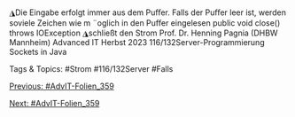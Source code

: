 ◮Die Eingabe erfolgt immer aus dem Puﬀer. Falls der Puﬀer leer ist, werden
soviele Zeichen wie m ¨oglich in den Puﬀer eingelesen
    public  void close()  throws  IOException
◮schließt den Strom
Prof. Dr. Henning Pagnia (DHBW Mannheim) Advanced IT Herbst 2023 116/132Server-Programmierung Sockets in Java

   Tags & Topics:
   #Strom
   #116/132Server
   #Falls

[Previous: #AdvIT-Folien_359](AdvIT-Folien_359.md)

[Next: #AdvIT-Folien_359](AdvIT-Folien_359.md)
